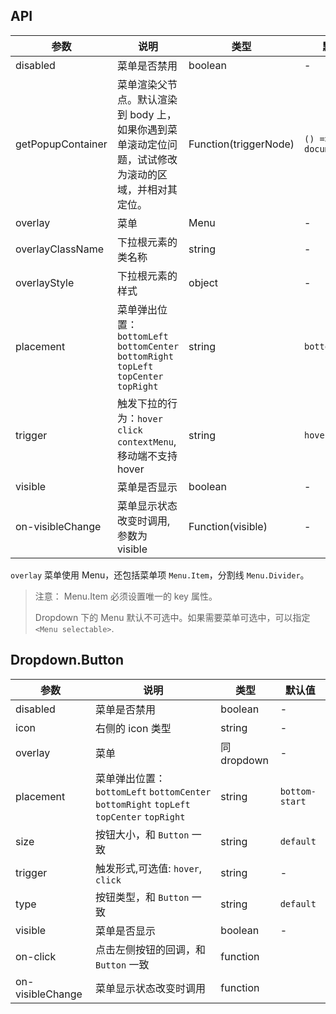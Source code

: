 ## API

| 参数 | 说明 | 类型 | 默认值 |
| --- | --- | --- | --- |
| disabled | 菜单是否禁用 | boolean | - |
| getPopupContainer| 菜单渲染父节点。默认渲染到 body 上，如果你遇到菜单滚动定位问题，试试修改为滚动的区域，并相对其定位。 | Function(triggerNode) | `() => document.body` |
| overlay | 菜单 | Menu | - |
| overlayClassName | 下拉根元素的类名称 | string | - |
| overlayStyle | 下拉根元素的样式 | object | - |
| placement | 菜单弹出位置：`bottomLeft` `bottomCenter` `bottomRight` `topLeft` `topCenter` `topRight` | string | `bottomLeft` |
| trigger | 触发下拉的行为：`hover` `click` `contextMenu`, 移动端不支持 hover | string | `hover` |
| visible | 菜单是否显示 | boolean | - |
| on-visibleChange | 菜单显示状态改变时调用,参数为 visible | Function(visible) | - |

`overlay` 菜单使用 Menu，还包括菜单项 `Menu.Item`，分割线 `Menu.Divider`。

> 注意： Menu.Item 必须设置唯一的 key 属性。
>
> Dropdown 下的 Menu 默认不可选中。如果需要菜单可选中，可以指定 `<Menu selectable>`.

## Dropdown.Button

| 参数             | 说明                                                                                     | 类型       | 默认值         |
| ---              | ---                                                                                      | ---        | ---            |
| disabled         | 菜单是否禁用                                                                             | boolean    | -              |
| icon             | 右侧的 icon 类型                                                                         | string     | -              |
| overlay          | 菜单                                                                                     | 同dropdown | -              |
| placement        | 菜单弹出位置：`bottomLeft` `bottomCenter` `bottomRight` `topLeft` `topCenter` `topRight` | string     | `bottom-start` |
| size             | 按钮大小，和 `Button` 一致                                                               | string     | `default`      |
| trigger          | 触发形式,可选值: `hover`, `click`                                                        | string     | -              |
| type             | 按钮类型，和 `Button` 一致                                                               | string     | `default`      |
| visible          | 菜单是否显示                                                                             | boolean    | -              |
| on-click         | 点击左侧按钮的回调，和 `Button` 一致                                                     | function           |                |
| on-visibleChange | 菜单显示状态改变时调用                                                                   | function           |                |


